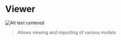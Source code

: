 # Viewer

![Alt text centered](blender-images/panels/side-panel-viewer.png)

> Allows viewing and importing of various models
